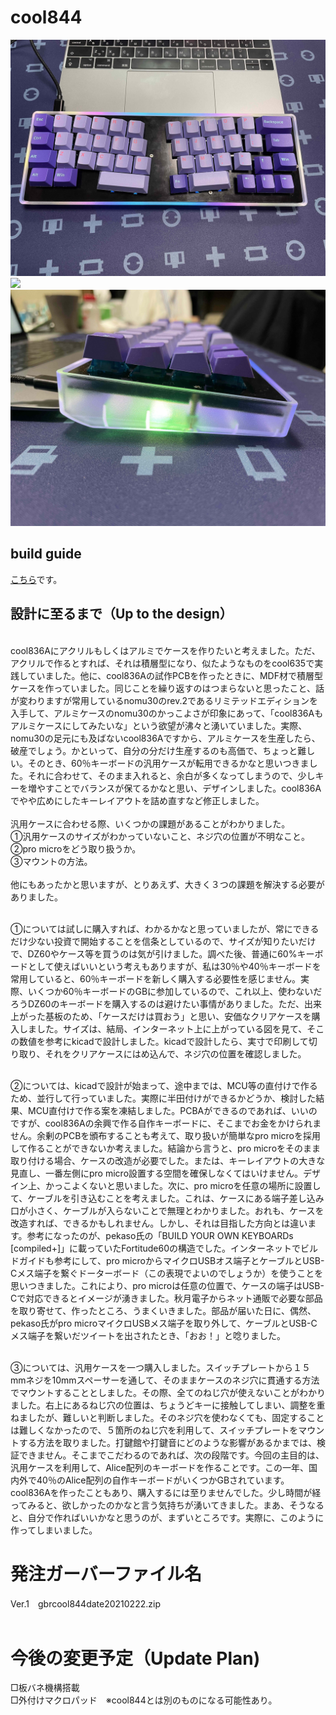 # cool844

![](img/IMG_0667.JPG)
![](img/IMG_0668.JPG)
![](img/IMG_0669.JPG)

## build guide
[こちら](https://github.com/telzo2000/cool844/blob/main/buildguideforcool844.md)です。<br>

## 設計に至るまで（Up to the design）
<br>
cool836Aにアクリルもしくはアルミでケースを作りたいと考えました。ただ、アクリルで作るとすれば、それは積層型になり、似たようなものをcool635で実践していました。他に、cool836Aの試作PCBを作ったときに、MDF材で積層型ケースを作っていました。同じことを繰り返すのはつまらないと思ったこと、話が変わりますが常用しているnomu30のrev.2であるリミテッドエディションを入手して、アルミケースのnomu30のかっこよさが印象にあって、「cool836Aもアルミケースにしてみたいな」という欲望が沸々と湧いていました。実際、nomu30の足元にも及ばないcool836Aですから、アルミケースを生産したら、破産でしょう。かといって、自分の分だけ生産するのも高価で、ちょっと難しい。そのとき、60％キーボードの汎用ケースが転用できるかなと思いつきました。それに合わせて、そのまま入れると、余白が多くなってしまうので、少しキーを増やすことでバランスが保てるかなと思い、デザインしました。cool836Aでやや広めにしたキーレイアウトを詰め直すなど修正しました。<br><br>
汎用ケースに合わせる際、いくつかの課題があることがわかりました。<br>
①汎用ケースのサイズがわかっていないこと、ネジ穴の位置が不明なこと。<br>
②pro microをどう取り扱うか。<br>
③マウントの方法。<br><br>
他にもあったかと思いますが、とりあえず、大きく３つの課題を解決する必要がありました。<br><br>

①については試しに購入すれば、わかるかなと思っていましたが、常にできるだけ少ない投資で開始することを信条としているので、サイズが知りたいだけで、DZ60やケース等を買うのは気が引けました。調べた後、普通に60%キーボードとして使えばいいという考えもありますが、私は30％や40％キーボードを常用していると、60％キーボードを新しく購入する必要性を感じません。実際、いくつか60％キーボードのGBに参加しているので、これ以上、使わないだろうDZ60のキーボードを購入するのは避けたい事情がありました。ただ、出来上がった基板のため、「ケースだけは買おう」と思い、安価なクリアケースを購入しました。サイズは、結局、インターネット上に上がっている図を見て、そこの数値を参考にkicadで設計しました。kicadで設計したら、実寸で印刷して切り取り、それをクリアケースにはめ込んで、ネジ穴の位置を確認しました。<br><br>

②については、kicadで設計が始まって、途中までは、MCU等の直付けで作るため、並行して行っていました。実際に半田付けができるかどうか、検討した結果、MCU直付けで作る案を凍結しました。PCBAができるのであれば、いいのですが、cool836Aの余興で作る自作キーボードに、そこまでお金をかけられません。余剰のPCBを頒布することも考えて、取り扱いが簡単なpro microを採用して作ることができないか考えました。結論から言うと、pro microをそのまま取り付ける場合、ケースの改造が必要でした。または、キーレイアウトの大きな見直し、一番左側にpro micro設置する空間を確保しなくてはいけません。デザイン上、かっこよくないと思いました。次に、pro microを任意の場所に設置して、ケーブルを引き込むことを考えました。これは、ケースにある端子差し込み口が小さく、ケーブルが入らないことで無理とわかりました。おれも、ケースを改造すれば、できるかもしれません。しかし、それは目指した方向とは違います。参考になったのが、pekaso氏の「BUILD YOUR OWN KEYBOARDs [compiled+]」に載っていたFortitude60の構造でした。インターネットでビルドガイドも参考にして、pro microからマイクロUSBオス端子とケーブルとUSB-Cメス端子を繋ぐドーターボード（この表現でよいのでしょうか）を使うことを思いつきました。これにより、pro microは任意の位置で、ケースの端子はUSB-Cで対応できるとイメージが湧きました。秋月電子からネット通販で必要な部品を取り寄せて、作ったところ、うまくいきました。部品が届いた日に、偶然、pekaso氏がpro microマイクロUSBメス端子を取り外して、ケーブルとUSB-Cメス端子を繋いだツイートを出されたとき、「おお！」と唸りました。
<br><br>

③については、汎用ケースを一つ購入しました。スイッチプレートから１５mmネジを10mmスペーサーを通して、そのままケースのネジ穴に貫通する方法でマウントすることとしました。その際、全てのねじ穴が使えないことがわかりました。右上にあるねじ穴の位置は、ちょうどキーに接触してしまい、調整を重ねましたが、難しいと判断しました。そのネジ穴を使わなくても、固定することは難しくなかったので、５箇所のねじ穴を利用して、スイッチプレートをマウントする方法を取りました。打鍵館や打鍵音にどのような影響があるかまでは、検証できません。そこまでこだわるのであれば、次の段階です。今回の主目的は、汎用ケースを利用して、Alice配列のキーボードを作ることです。この一年、国内外で40％のAlice配列の自作キーボードがいくつかGBされています。cool836Aを作ったこともあり、購入するには至りませんでした。少し時間が経ってみると、欲しかったのかなと言う気持ちが湧いてきました。まあ、そうなると、自分で作ればいいかなと思うのが、まずいところです。実際に、このように作ってしまいました。
<br>
# 発注ガーバーファイル名
Ver.1　gbrcool844date20210222.zip<br>
<br>

# 今後の変更予定（Update Plan)

□板バネ機構搭載<br>
□外付けマクロパッド　※cool844とは別のものになる可能性あり。<br>
